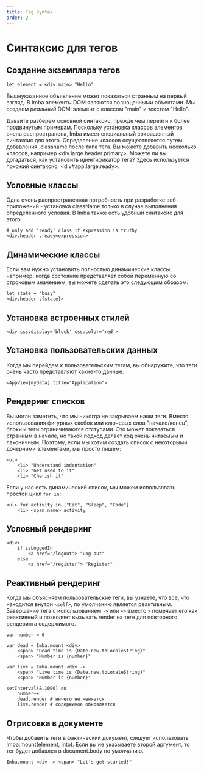```yaml
---
title: Tag Syntax
order: 2
---
```


# Синтаксис для тегов

## Создание экземпляра тегов

```imba
let element = <div.main> "Hello"
```

Вышеуказанное объявление может показаться странным на первый взгляд. В Imba элементы DOM являются полноценными объектами. Мы создаем *реальный* DOM-элемент с классом "main" и текстом "Hello".

Давайте разберем основной синтаксис, прежде чем перейти к более продвинутым примерам. Поскольку установка классов элементов очень распространена, Imba имеет специальный сокращенный синтаксис для этого. Определение классов осуществляется путем добавления .classname после типа тега. Вы можете добавить несколько классов, например <div.large.header.primary>. Можете ли вы догадаться, как установить идентификатор тега? Здесь используется похожий синтаксис: <div#app.large.ready>.

## Условные классы 

Одна очень распространенная потребность при разработке веб-приложений - установка className только в случае выполнения определенного условия. В Imba также есть удобный синтаксис для этого:

```imba
# only add 'ready' class if expression is truthy
<div.header .ready=expression>
```


## Динамические классы

Если вам нужно установить полностью динамические классы, например, когда состояние представляет собой переменную со строковым значением, вы можете сделать это следующим образом:

```imba
let state = "busy"
<div.header .{state}>
```


## Установка встроенных стилей

```imba
<div css:display='block' css:color='red'>
```


## Установка пользовательских данных

Когда мы перейдем к пользовательским тегам, вы обнаружите, что теги очень часто представляют какие-то данные.

```imba
<AppView[myData] title="Application">
```


## Рендеринг списков


Вы могли заметить, что мы никогда не закрываем наши теги. Вместо использования фигурных скобок или ключевых слов "начало/конец", блоки и теги ограничиваются отступами. Это может показаться странным в начале, но такой подход делает код очень читаемым и лаконичным. Поэтому, если мы хотим создать список с некоторыми дочерними элементами, мы просто пишем:


```imba
<ul>
    <li> "Understand indentation"
    <li> "Get used to it"
    <li> "Cherish it"
```

Если у нас есть динамический список, мы можем использовать простой цикл `for in`:

```imba
<ul> for activity in ["Eat", "Sleep", "Code"]
    <li> <span.name> activity
```

## Условный рендеринг

```imba
<div>
    if isLoggedIn
        <a href="/logout"> "Log out"
    else
        <a href="/register"> "Register"
```

## Реактивный рендеринг

Когда мы объясняем пользовательские теги, вы узнаете, что все, что находится внутри `<self>`, по умолчанию является реактивным. Завершение тега с использованием `->` или `=>` вместо `>` помечает его как реактивный и позволяет вызывать render на теге для повторного рендеринга содержимого.


```imba
var number = 0

var dead = Imba.mount <div>
    <span> "Dead time is {Date.new.toLocaleString}"
    <span> "Number is {number}"

var live = Imba.mount <div ->
    <span> "Live time is {Date.new.toLocaleString}"
    <span> "Number is {number}"

setInterval(&,1000) do
    number++
    dead.render # ничего не меняется
    live.render # содержимое обновляется
```

## Отрисовка в документе

Чтобы добавить теги в фактический документ, следует использовать Imba.mount(element, into). Если вы не указываете второй аргумент, то тег будет добавлен в document.body по умолчанию.


```
Imba.mount <div -> <span> "Let's get started!"
```

